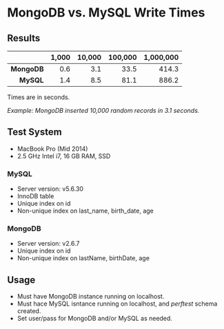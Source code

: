 # MongoDB vs. MySQL Write Times

## Results


|              | 1,000   | 10,000 | 100,000 | 1,000,000 |
|-------------:|--------:|-------:|--------:|----------:|
| **MongoDB**  | 0.6     | 3.1    | 33.5    | 414.3     |
| **MySQL**    | 1.4     | 8.5    | 81.1    | 886.2     |

Times are in seconds.

_Example: MongoDB inserted 10,000 random records in 3.1 seconds._


## Test System
* MacBook Pro (Mid 2014)
* 2.5 GHz Intel i7, 16 GB RAM, SSD

### MySQL
* Server version: v5.6.30
* InnoDB table
* Unique index on id
* Non-unique index on last_name, birth_date, age

### MongoDB
* Server version: v2.6.7
* Unique index on id
* Non-unique index on lastName, birthDate, age



## Usage
* Must have MongoDB instance running on localhost.
* Must hace MySQL isntance running on localhost, and _perftest_ schema created.
* Set user/pass for MongoDB and/or MySQL as needed.








